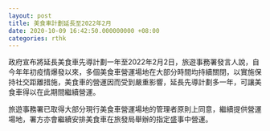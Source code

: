 ```yaml
---
layout: post
title: 美食車計劃延長至2022年2月
date: 2020-10-09 16:42:50.000000000 +08:00
categories: rthk
---
```


政府宣布將延長美食車先導計劃一年至2022年2月2日，旅遊事務署發言人說，自今年年初疫情爆發以來，多個美食車營運場地在大部分時間均持續關閉，以實施保持社交距離措施，美食車的營運因而受到嚴重影響，延長先導計劃多一年，可讓美食車得以在此期間繼續營運。

旅遊事務署已取得大部分現行美食車營運場地的管理者原則上同意，繼續提供營運場地，署方亦會繼續安排美食車在旅發局舉辦的指定盛事中營運。
